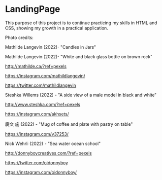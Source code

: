 # LandingPage

This purpose of this project is to continue practicing my skills in HTML and CSS, showing my growth in a practical application.

Photo credits:

Mathilde Langevin (2022)- "Candles in Jars"


Mathilde Langevin (2022)- "White and black glass bottle on brown rock"

http://mathilde.ca/?ref=pexels

https://instagram.com/mathildlangevin/

https://twitter.com/mathildlangevin

Steshka Willems (2022) - "A side view of a male model in black and white"

http://www.steshka.com/?ref=pexels

https://instagram.com/akhsets/

慶文 施 (2022) - "Mug of coffee and plate with pastry on table"

https://instagram.com/v37253/
 
Nick Wehrli (2022) - "Sea water ocean school"

http://donnyboycreatives.com/?ref=pexels

https://twitter.com/oidonnyboy

https://instagram.com/oidonnyboy/